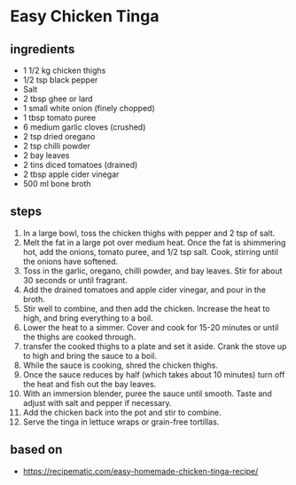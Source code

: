 # Easy Chicken Tinga

## ingredients

- 1 1/2 kg chicken thighs
- 1/2 tsp black pepper
- Salt
- 2 tbsp ghee or lard
- 1 small white onion (finely chopped)
- 1 tbsp tomato puree
- 6 medium garlic cloves (crushed)
- 2 tsp dried oregano
- 2 tsp chilli powder
- 2 bay leaves
- 2 tins diced tomatoes (drained)
- 2 tbsp apple cider vinegar
- 500 ml bone broth

## steps

1. In a large bowl, toss the chicken thighs with pepper and 2 tsp of salt.
2. Melt the fat in a large pot over medium heat. Once the fat is shimmering hot, add the onions, tomato puree, and 1/2 tsp salt. Cook, stirring until the onions have softened.
3. Toss in the garlic, oregano, chilli powder, and bay leaves. Stir for about 30 seconds or until fragrant.
4. Add the drained tomatoes and apple cider vinegar, and pour in the broth.
5. Stir well to combine, and then add the chicken. Increase the heat to high, and bring everything to a boil.
6. Lower the heat to a simmer. Cover and cook for 15-20 minutes or until the thighs are cooked through.
7. transfer the cooked thighs to a plate and set it aside. Crank the stove up to high and bring the sauce to a boil.
8. While the sauce is cooking, shred the chicken thighs.
9. Once the sauce reduces by half (which takes about 10 minutes) turn off the heat and fish out the bay leaves.
10. With an immersion blender, puree the sauce until smooth. Taste and adjust with salt and pepper if necessary.
11. Add the chicken back into the pot and stir to combine.
12. Serve the tinga in lettuce wraps or grain-free tortillas.

## based on

- https://recipematic.com/easy-homemade-chicken-tinga-recipe/
